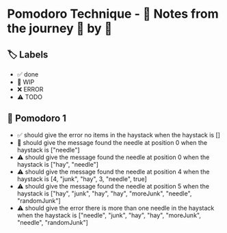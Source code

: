 # Pomodoro Technique - 📝 Notes from the journey 🍅 by 🍅

## 🏷️ Labels

- ✅ done
- 🚧 WIP
- ❌ ERROR
- ⚠ TODO

## 🍅 Pomodoro 1

- ✅ should give the error no items in the haystack when the haystack is []
- 🚧 should give the message found the needle at position 0 when the haystack is ["needle"]
- ⚠ should give the message found the needle at position 0 when the haystack is ["hay", "needle"]
- ⚠ should give the message found the needle at position 4 when the haystack is [4, "junk", "hay", 3, "needle", true]
- ⚠ should give the message found the needle at position 5 when the haystack is ["hay", "junk", "hay", "hay", "moreJunk", "needle", "randomJunk"]
- ⚠ should give the error there is more than one needle in the haystack when the haystack is ["needle", "junk", "hay", "hay", "moreJunk", "needle", "randomJunk"]
